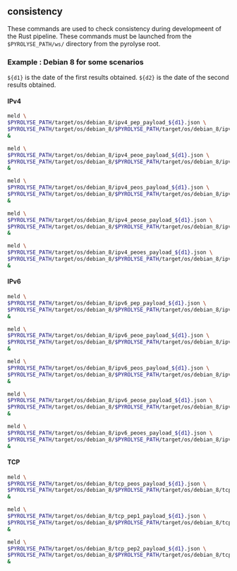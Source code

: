 

## consistency


These commands are used to check consistency during developmeent of the Rust pipeline.
These commands must be launched from the `$PYROLYSE_PATH/ws/` directory from the pyrolyse root.


### Example : Debian 8 for some scenarios

`${d1}` is the date of the first results obtained. 
`${d2}` is the date of the second results obtained. 

#### IPv4

```bash
meld \
$PYROLYSE_PATH/target/os/debian_8/ipv4_pep_payload_${d1}.json \
$PYROLYSE_PATH/target/os/debian_8/$PYROLYSE_PATH/target/os/debian_8/ipv4_pep_payload_${d2}.json \
&
```

```bash
meld \
$PYROLYSE_PATH/target/os/debian_8/ipv4_peoe_payload_${d1}.json \
$PYROLYSE_PATH/target/os/debian_8/$PYROLYSE_PATH/target/os/debian_8/ipv4_peoe_payload_${d2}.json \
&
```

```bash
meld \
$PYROLYSE_PATH/target/os/debian_8/ipv4_peos_payload_${d1}.json \
$PYROLYSE_PATH/target/os/debian_8/$PYROLYSE_PATH/target/os/debian_8/ipv4_peos_payload_${d2}.json \
&
```

```bash
meld \
$PYROLYSE_PATH/target/os/debian_8/ipv4_peose_payload_${d1}.json \
$PYROLYSE_PATH/target/os/debian_8/$PYROLYSE_PATH/target/os/debian_8/ipv4_peose_payload_${d2}.json \
&
```

```bash
meld \
$PYROLYSE_PATH/target/os/debian_8/ipv4_peoes_payload_${d1}.json \
$PYROLYSE_PATH/target/os/debian_8/$PYROLYSE_PATH/target/os/debian_8/ipv4_peoes_payload_${d2}.json \
&
```

#### IPv6

```bash
meld \
$PYROLYSE_PATH/target/os/debian_8/ipv6_pep_payload_${d1}.json \
$PYROLYSE_PATH/target/os/debian_8/$PYROLYSE_PATH/target/os/debian_8/ipv6_pep_payload_${d2}.json \
&
```

```bash
meld \
$PYROLYSE_PATH/target/os/debian_8/ipv6_peoe_payload_${d1}.json \
$PYROLYSE_PATH/target/os/debian_8/$PYROLYSE_PATH/target/os/debian_8/ipv6_peoe_payload_${d2}.json \
&
```

```bash
meld \
$PYROLYSE_PATH/target/os/debian_8/ipv6_peos_payload_${d1}.json \
$PYROLYSE_PATH/target/os/debian_8/$PYROLYSE_PATH/target/os/debian_8/ipv6_peos_payload_${d2}.json \
&
```

```bash
meld \
$PYROLYSE_PATH/target/os/debian_8/ipv6_peose_payload_${d1}.json \
$PYROLYSE_PATH/target/os/debian_8/$PYROLYSE_PATH/target/os/debian_8/ipv6_peose_payload_${d2}.json \
&
```

```bash
meld \
$PYROLYSE_PATH/target/os/debian_8/ipv6_peoes_payload_${d1}.json \
$PYROLYSE_PATH/target/os/debian_8/$PYROLYSE_PATH/target/os/debian_8/ipv6_peoes_payload_${d2}.json \
&
```

#### TCP

```bash
meld \
$PYROLYSE_PATH/target/os/debian_8/tcp_peos_payload_${d1}.json \
$PYROLYSE_PATH/target/os/debian_8/$PYROLYSE_PATH/target/os/debian_8/tcp_peos_payload_${d2}.json \
&
```

```bash
meld \
$PYROLYSE_PATH/target/os/debian_8/tcp_pep1_payload_${d1}.json \
$PYROLYSE_PATH/target/os/debian_8/$PYROLYSE_PATH/target/os/debian_8/tcp_pep1_payload_${d2}.json \
&
```

```bash
meld \
$PYROLYSE_PATH/target/os/debian_8/tcp_pep2_payload_${d1}.json \
$PYROLYSE_PATH/target/os/debian_8/$PYROLYSE_PATH/target/os/debian_8/tcp_pep2_payload_${d2}.json \
&
```